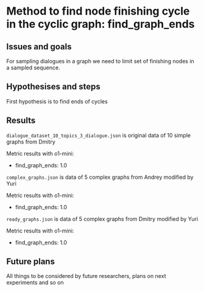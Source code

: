 # Method to find node finishing cycle in the cyclic graph: find_graph_ends

## Issues and goals

For sampling dialogues in a graph we need to limit set of finishing nodes in a sampled sequence.

## Hypothesises and steps

First hypothesis is to find ends of cycles

## Results

`dialogue_dataset_10_topics_3_dialogue.json` is original data of 10 simple graphs from Dmitry

Metric results with o1-mini:

- find_graph_ends: 1.0

`complex_graphs.json` is data of 5 complex graphs from Andrey modified by Yuri

Metric results with o1-mini:

- find_graph_ends: 1.0

`ready_graphs.json` is data of 5 complex graphs from Dmitry modified by Yuri

Metric results with o1-mini:

- find_graph_ends: 1.0

## Future plans

All things to be considered by future researchers, plans on next experiments and so on
